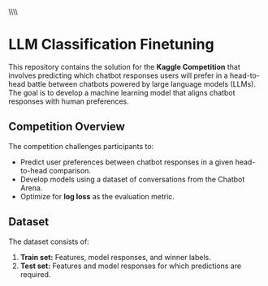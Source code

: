 














\\\\\\\\
# LLM Classification Finetuning

This repository contains the solution for the **Kaggle Competition** that involves predicting which chatbot responses users will prefer in a head-to-head battle between chatbots powered by large language models (LLMs). The goal is to develop a machine learning model that aligns chatbot responses with human preferences.

## Competition Overview

The competition challenges participants to:
- Predict user preferences between chatbot responses in a given head-to-head comparison.
- Develop models using a dataset of conversations from the Chatbot Arena.
- Optimize for **log loss** as the evaluation metric.

## Dataset

The dataset consists of:
1. **Train set:** Features, model responses, and winner labels.
2. **Test set:** Features and model responses for which predictions are required.


